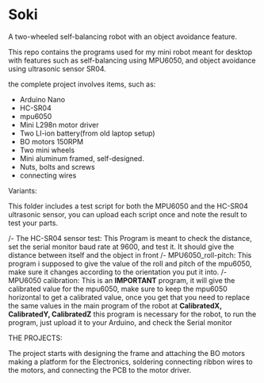 # Soki
A two-wheeled self-balancing robot with an object avoidance feature.

This repo contains the programs used for my mini robot meant for desktop with features such as self-balancing using MPU6050, and object avoidance using ultrasonic sensor SR04. 

the complete project involves items, such as:

- Arduino Nano
- HC-SR04
- mpu6050
- Mini L298n motor driver
- Two LI-ion battery(from old laptop setup)
- BO motors 150RPM
- Two mini wheels
- Mini aluminum framed, self-designed.
- Nuts, bolts and screws
- connecting wires

Variants:

This folder includes a test script for both the MPU6050 and the HC-SR04 ultrasonic sensor, you can upload each script once and note the result to test your parts.

  /- The HC-SR04 sensor test: This Program is meant to check the distance, set the serial monitor baud rate at 9600, and test it. It should give the distance between itself and the object in front
  /- MPU6050_roll-pitch: This program i supposed to give the value of the roll and pitch of the mpu6050, make sure it changes according to the orientation you put it into. 
  /- MPU6050 calibration: This is an **IMPORTANT** program, it will give the calibrated value for the mpu6050, make sure to keep the mpu6050 horizontal to get a calibrated value, once you get that
     you need to replace the same values in the main program of  the robot at **CalibratedX, CalibratedY, CalibratedZ** this program is necessary for the robot, to run the program, just upload it to your Arduino, and check
     the Serial monitor



THE PROJECTS:

The project starts with designing the frame and attaching the BO motors making a platform for the Electronics, soldering connecting ribbon wires to the motors, and connecting the PCB to the motor driver. 
